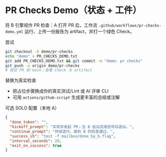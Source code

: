 PR Checks Demo（状态 + 工件）
=============================

将 B 引擎视作 PR 检查：A 打开 PR 后，工作流 `.github/workflows/pr-checks-demo.yml` 运行、上传一份报告为 artifact，并打一个绿色 Check。

尝试
```bash
git checkout -b demo/pr-checks
echo "demo" > PR_CHECKS_DEMO.txt
git add PR_CHECKS_DEMO.txt && git commit -m "demo: pr checks"
git push -u origin demo/pr-checks
# 提交 PR 到 main；查看 Check 与 artifact
```

替换为真实检查
- 把占位步骤换成你的真实测试/Lint 或 AI 评审 CLI
- 可用 `actions/github-script` 生成更丰富的总结或注解

可选 SOLO 配置（本地 A）
```json
{
  "done_token": "",
  "kickoff_prompt": "实现并发起 PR；当 B 给出完成信号后退出。",
  "continue_prompt": "持续迭代，直到 B 的检查通过。",
  "success_sh": "test -f mailbox/done_by_b.flag",
  "interval_seconds": 20,
  "exit_on_success": true
}
```
